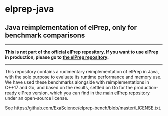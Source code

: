 # elprep-java
## Java reimplementation of elPrep, only for benchmark comparisons

---

**This is not part of the official elPrep repository. If you want to use elPrep in production, please go to [the elPrep repository](https://github.com/exascience/elprep "elPrep repository").**

---

This repository contains a rudimentary reimplementation of elPrep in Java, with the sole purpose to evaluate its runtime performance and memory use. We have used these benchmarks alongside with reimplementations in C++17 and Go, and based on the results, settled on Go for the production-ready elPrep version, which you can find in [the main elPrep repository](https://github.com/exascience/elprep "elPrep repository") under an open-source license.

See <https://github.com/ExaScience/elprep-bench/blob/master/LICENSE.txt>.

